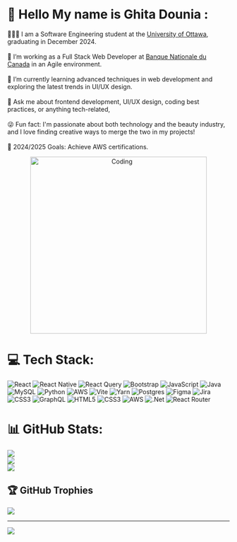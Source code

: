 # 💫 Hello My name is Ghita Dounia :
👩🏻‍💻 I am a Software Engineering student at the [University of Ottawa](https://www.uottawa.ca/fr), graduating in December 2024.<br> <br>  🚀 I’m working as a Full Stack Web Developer at [Banque Nationale du Canada](https://www.bnc.ca) in an Agile environment.<br>  <br>  🌱 I’m currently learning advanced techniques in web development and exploring the latest trends in UI/UX design.<br>  <br>  💬 Ask me about frontend development, UI/UX design, coding best practices, or anything tech-related,<br>  <br>  😜 Fun fact: I'm passionate about both technology and the beauty industry, and I love finding creative ways to merge the two in my projects!<br>  <br>  🎯 2024/2025 Goals: Achieve AWS certifications.<br>

<div align="center">
  <img alt="Coding" width="400" src="https://cdn.dribbble.com/users/1857592/screenshots/3848396/character-typing.gif">
</div>

# 💻 Tech Stack:
![React](https://img.shields.io/badge/react-%2320232a.svg?style=plastic&logo=react&logoColor=%2361DAFB) ![React Native](https://img.shields.io/badge/react_native-%2320232a.svg?style=plastic&logo=react&logoColor=%2361DAFB) ![React Query](https://img.shields.io/badge/-React%20Query-FF4154?style=plastic&logo=react%20query&logoColor=white) ![Bootstrap](https://img.shields.io/badge/bootstrap-%238511FA.svg?style=plastic&logo=bootstrap&logoColor=white) ![JavaScript](https://img.shields.io/badge/javascript-%23323330.svg?style=plastic&logo=javascript&logoColor=%23F7DF1E) ![Java](https://img.shields.io/badge/java-%23ED8B00.svg?style=plastic&logo=openjdk&logoColor=white) ![MySQL](https://img.shields.io/badge/mysql-4479A1.svg?style=plastic&logo=mysql&logoColor=white) ![Python](https://img.shields.io/badge/python-3670A0?style=plastic&logo=python&logoColor=ffdd54) ![AWS](https://img.shields.io/badge/AWS-%23FF9900.svg?style=plastic&logo=amazon-aws&logoColor=white) ![Vite](https://img.shields.io/badge/vite-%23646CFF.svg?style=plastic&logo=vite&logoColor=white) ![Yarn](https://img.shields.io/badge/yarn-%232C8EBB.svg?style=plastic&logo=yarn&logoColor=white) ![Postgres](https://img.shields.io/badge/postgres-%23316192.svg?style=plastic&logo=postgresql&logoColor=white) ![Figma](https://img.shields.io/badge/figma-%23F24E1E.svg?style=plastic&logo=figma&logoColor=white) ![Jira](https://img.shields.io/badge/jira-%230A0FFF.svg?style=plastic&logo=jira&logoColor=white) ![CSS3](https://img.shields.io/badge/css3-%231572B6.svg?style=plastic&logo=css3&logoColor=white) ![GraphQL](https://img.shields.io/badge/-GraphQL-E10098?style=plastic&logo=graphql&logoColor=white) ![HTML5](https://img.shields.io/badge/html5-%23E34F26.svg?style=plastic&logo=html5&logoColor=white) ![CSS3](https://img.shields.io/badge/css3-%231572B6.svg?style=plastic&logo=css3&logoColor=white) ![AWS](https://img.shields.io/badge/AWS-%23FF9900.svg?style=plastic&logo=amazon-aws&logoColor=white) ![.Net](https://img.shields.io/badge/.NET-5C2D91?style=plastic&logo=.net&logoColor=white) ![React Router](https://img.shields.io/badge/React_Router-CA4245?style=plastic&logo=react-router&logoColor=white)
# 📊 GitHub Stats:
![](https://github-readme-stats.vercel.app/api?username=gdoun054&theme=dark&hide_border=false&include_all_commits=false&count_private=false)<br/>
![](https://github-readme-streak-stats.herokuapp.com/?user=gdoun054&theme=dark&hide_border=false)<br/>
![](https://github-readme-stats.vercel.app/api/top-langs/?username=gdoun054&theme=dark&hide_border=false&include_all_commits=false&count_private=false&layout=compact)

## 🏆 GitHub Trophies
![](https://github-profile-trophy.vercel.app/?username=gdoun054&theme=calm_pink&no-frame=false&no-bg=true&margin-w=4)

---
[![](https://visitcount.itsvg.in/api?id=gdoun054&icon=0&color=10)](https://visitcount.itsvg.in)

